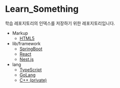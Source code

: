 # Learn_Something
학습 레포지토리의 인덱스를 저장하기 위한 레포지토리입니다.

- Markup
  - [HTML5](https://github.com/minsoo0715/Learn_HTML5)
- lib/framework
  - [SpringBoot](https://github.com/minsoo0715/Learn_SpringBoot)
  - [React](https://github.com/minsoo0715/Learn_React)
  - [Nest.js](https://github.com/minsoo0715/Learn_nestjs)
- lang
  - [TypeScript](https://github.com/minsoo0715/Learn_TypeScript)
  - [GoLang](https://github.com/minsoo0715/Learn_Golang)
  - [C++ (private)](https://github.com/minsoo0715/Learn_CPP)
